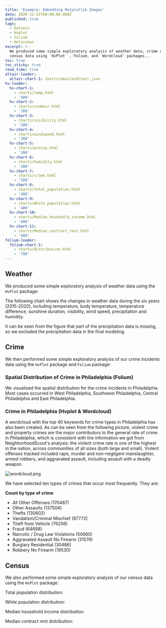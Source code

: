 ```yaml
---
title: 'Example: Embedding Matplotlib Images'
date: 2020-12-21T00:00:00.000Z
published: true
tags:
  - Dataviz
  - Hvplot
  - Folium
  - Holoviews
excerpt: >-
  We produced some simple exploratory analysis of weather data, crime data, and
  census data using `HvPlot` ,`Folium, and `Wordcloud` packages...
toc: true
toc_sticky: true
read_time: true
altair-loader:
  altair-chart-1: charts/measlesAltair.json
hv-loader:
  hv-chart-1:
    - charts/temp.html
    - '300'
  hv-chart-2:
    - charts/sunHour.html
    - '300'
  hv-chart-3:
    - charts/visibility.html
    - '300'
  hv-chart-4:
    - charts/windspeed.html
    - '300'
  hv-chart-5:
    - charts/precip.html
    - '300'
  hv-chart-6:
    - charts/humidity.html
    - '300'
  hv-chart-7:
    - charts/crime.html
    - '500'
  hv-chart-8:
    - charts/Total_population.html
    - '400'
  hv-chart-9:
    - charts/White_population.html
    - '400'
  hv-chart-10:
    - charts/Median_household_income.html
    - '400'
  hv-chart-11:
    - charts/Median_contract_rent.html
    - '400'
folium-loader:
  folium-chart-1:
    - charts/distribution.html
    - '700'
---
```

## **Weather**

We produced some simple exploratory analysis of weather data using the `HvPlot` package:     
   
The following chart shows the changes in weather data during the six years (2015-2020), including temperature, body temperature, temperature difference, sunshine duration, visibility, wind speed, precipitation and humidity.  
      
<div id="hv-chart-1"></div>
<div id="hv-chart-2"></div>
<div id="hv-chart-3"></div>
<div id="hv-chart-4"></div>
<div id="hv-chart-5"></div>
<div id="hv-chart-6"></div>
   
It can be seen from the figure that part of the precipitation data is missing, so we excluded the precipitation data in the final modeling.   
   
## **Crime**

We then performed some simple exploratory analysis of our crime incidents data using the `HvPlot` package and `Folium` package:  

### Spatial Distribution of Crime in Philadelphia (Folium)

We visualized the spatial distribution for the crime incidents in Philadelphia. Most cases occurred in West Philadelphia, Southwest Philadelphia, Central Philadelphia and East Philadelphia.

<div id="folium-chart-1"></div>   
   
### Crime in Philadelphia (Hvplot & Wordcloud)
   
<div id="hv-chart-7"></div>   
   
A wordcloud with the top 40 keywords for crime types in Philadelphia has also been created. As can be seen from the following picture, violent crime and property crimes are the major contributors to the general rate of crime in Philadelphia, which is consistent with the information we got from NeighborhoodScout's analysis: the violent crime rate is one of the highest in the nation, across communities of all sizes (both large and small). Violent offenses tracked included rape, murder and non-negligent manslaughter, armed robbery, and aggravated assault, including assault with a deadly weapon.    
   
![wordcloud.png]({{site.baseurl}}/assets/image/wordcloud.png)


We have selected ten types of crimes that occur most frequently. They are:

**Count by type of crime**
- All Other Offenses	         (170487)
- Other Assaults	            (137504)
- Thefts	                 (130602)
- Vandalism/Criminal Mischief	    (87772)
- Theft from Vehicle	         (76206)
- Fraud	                    (64698)
- Narcotic / Drug Law Violations	 (50660)
- Aggravated Assault No Firearm	    (31576)
- Burglary Residential	         (30486)
- Robbery No Firearm	         (19530)


## **Census**

We also performed some simple exploratory analysis of our census data using the `HvPlot` package:     
  
Total population distribution:    
   
<div id="hv-chart-8"></div>   
   
White population distribution:    
   
<div id="hv-chart-9"></div>   
   
Median household income distribution:    
   
<div id="hv-chart-10"></div>   
   
Median contract rent distribution:     
   
<div id="hv-chart-11"></div>
